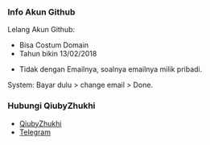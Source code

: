 ### Info Akun Github
Lelang Akun Github:
+ Bisa Costum Domain
+ Tahun bikin 13/02/2018
- Tidak dengan Emailnya, soalnya emailnya milik pribadi.

System:
Bayar dulu > change email > Done.

### Hubungi QiubyZhukhi
- [QiubyZhukhi](https://www.facebook.com/QiubyZhuk?mibextid=2JQ9oc)
- [Telegram](https://t.me/QiubyZhukhi)
